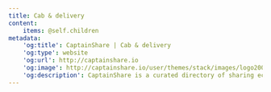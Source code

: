 ```yaml
---
title: Cab & delivery
content:
    items: @self.children
metadata:
    'og:title': CaptainShare | Cab & delivery
    'og:type': website
    'og:url': http://captainshare.io
    'og:image': http://captainshare.io/user/themes/stack/images/logo2000.png
    'og:description': CaptainShare is a curated directory of sharing economy resources to make & save money
---
```

